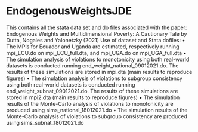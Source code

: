 # EndogenousWeightsJDE
This contains all the stata data set and do files associated with the paper:  Endogenous Weights and Multidimensional Poverty: A Cautionary Tale by Dutta, Nogales and Yalonetzky (2021)
Use of dataset and Stata dofiles:
•	The MPIs for Ecuador and Uganda are estimated, respectively running mpi_ECU.do on mpi_ECU_full.dta, and mpi_UGA.do on mpi_UGA_full.dta
•	The simulation analysis of violations to monotonicity using both real-world datasets is conducted running end_weight_national_09012021.do. The results of these simulations are stored in mpi.dta (main results to reproduce figures)
•	The simulation analysis of violations to subgroup consistency using both real-world datasets is conducted running end_weight_subnat_09012021.do. The results of these simulations are stored in mpi2.dta (main results to reproduce figures)
•	The simulation results of the Monte-Carlo analysis of violations to monotonicity are produced using sims_national_18012021.do
•	The simulation results of the Monte-Carlo analysis of violations to subgroup consistency are produced using sims_subnat_18012021.do

